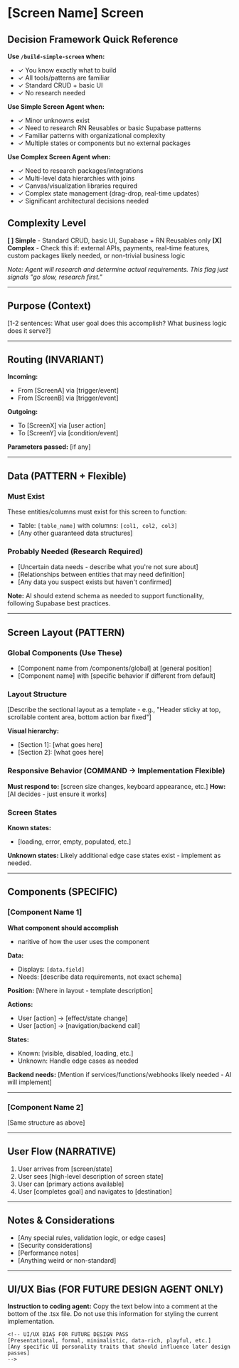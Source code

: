 # [Screen Name] Screen



## Decision Framework Quick Reference

**Use `/build-simple-screen` when:**
- ✓ You know exactly what to build
- ✓ All tools/patterns are familiar
- ✓ Standard CRUD + basic UI
- ✓ No research needed

**Use Simple Screen Agent when:**
- ✓ Minor unknowns exist
- ✓ Need to research RN Reusables or basic Supabase patterns
- ✓ Familiar patterns with organizational complexity
- ✓ Multiple states or components but no external packages

**Use Complex Screen Agent when:**
- ✓ Need to research packages/integrations
- ✓ Multi-level data hierarchies with joins
- ✓ Canvas/visualization libraries required
- ✓ Complex state management (drag-drop, real-time updates)
- ✓ Significant architectural decisions needed




## Complexity Level
**[ ] Simple** - Standard CRUD, basic UI, Supabase + RN Reusables only
**[X] Complex** - Check this if: external APIs, payments, real-time features, custom packages likely needed, or non-trivial business logic

*Note: Agent will research and determine actual requirements. This flag just signals "go slow, research first."*

---


## Purpose (Context)
[1-2 sentences: What user goal does this accomplish? What business logic does it serve?]

---

## Routing (INVARIANT)
**Incoming:**
- From [ScreenA] via [trigger/event]
- From [ScreenB] via [trigger/event]

**Outgoing:**
- To [ScreenX] via [user action]
- To [ScreenY] via [condition/event]

**Parameters passed:** [if any]

---

## Data (PATTERN + Flexible)

### Must Exist
These entities/columns must exist for this screen to function:
- Table: `[table_name]` with columns: `[col1, col2, col3]`
- [Any other guaranteed data structures]

### Probably Needed (Research Required)
- [Uncertain data needs - describe what you're not sure about]
- [Relationships between entities that may need definition]
- [Any data you suspect exists but haven't confirmed]

**Note:** AI should extend schema as needed to support functionality, following Supabase best practices.

---

## Screen Layout (PATTERN)

### Global Components (Use These)
- [Component name from /components/global] at [general position]
- [Component name] with [specific behavior if different from default]

### Layout Structure
[Describe the sectional layout as a template - e.g., "Header sticky at top, scrollable content area, bottom action bar fixed"]

**Visual hierarchy:**
- [Section 1]: [what goes here]
- [Section 2]: [what goes here]

### Responsive Behavior (COMMAND → Implementation Flexible)
**Must respond to:** [screen size changes, keyboard appearance, etc.]
**How:** [AI decides - just ensure it works]

### Screen States
**Known states:**
- [loading, error, empty, populated, etc.]

**Unknown states:** Likely additional edge case states exist - implement as needed.

---

## Components (SPECIFIC)

### [Component Name 1]
**What component should accomplish**
- naritive of how the user uses the component

**Data:** 
- Displays: `[data.field]`
- Needs: [describe data requirements, not exact schema]

**Position:** [Where in layout - template description]

**Actions:**
- User [action] → [effect/state change]
- User [action] → [navigation/backend call]

**States:**
- Known: [visible, disabled, loading, etc.]
- Unknown: Handle edge cases as needed

**Backend needs:** [Mention if services/functions/webhooks likely needed - AI will implement]

---

### [Component Name 2]
[Same structure as above]

---

## User Flow (NARRATIVE)
1. User arrives from [screen/state]
2. User sees [high-level description of screen state]
3. User can [primary actions available]
4. User [completes goal] and navigates to [destination]

---

## Notes & Considerations
- [Any special rules, validation logic, or edge cases]
- [Security considerations]
- [Performance notes]
- [Anything weird or non-standard]

---

## UI/UX Bias (FOR FUTURE DESIGN AGENT ONLY)
**Instruction to coding agent:** Copy the text below into a comment at the bottom of the .tsx file. Do not use this information for styling the current implementation.
```
<!-- UI/UX BIAS FOR FUTURE DESIGN PASS
[Presentational, formal, minimalistic, data-rich, playful, etc.]
[Any specific UI personality traits that should influence later design passes]
-->
```